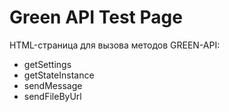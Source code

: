 # Green API Test Page

HTML-страница для вызова методов GREEN-API:

- getSettings
- getStateInstance
- sendMessage
- sendFileByUrl
